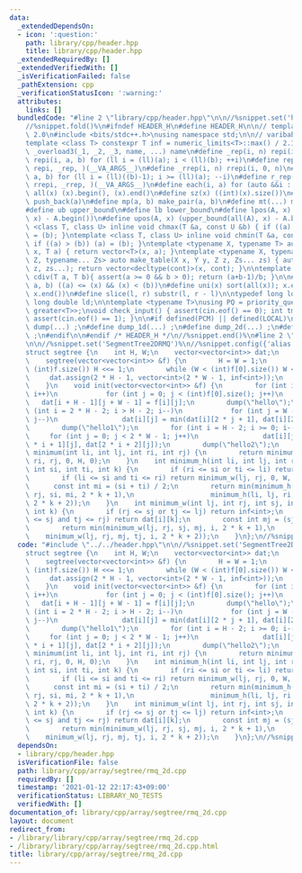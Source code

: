 ```yaml
---
data:
  _extendedDependsOn:
  - icon: ':question:'
    path: library/cpp/header.hpp
    title: library/cpp/header.hpp
  _extendedRequiredBy: []
  _extendedVerifiedWith: []
  _isVerificationFailed: false
  _pathExtension: cpp
  _verificationStatusIcon: ':warning:'
  attributes:
    links: []
  bundledCode: "#line 2 \"library/cpp/header.hpp\"\n\n//%snippet.set('header')%\n\
    //%snippet.fold()%\n#ifndef HEADER_H\n#define HEADER_H\n\n// template version\
    \ 2.0\n#include <bits/stdc++.h>\nusing namespace std;\n\n// varibable settings\n\
    template <class T> constexpr T inf = numeric_limits<T>::max() / 2.1;\n\n#define\
    \ _overload3(_1, _2, _3, name, ...) name\n#define _rep(i, n) repi(i, 0, n)\n#define\
    \ repi(i, a, b) for (ll i = (ll)(a); i < (ll)(b); ++i)\n#define rep(...) _overload3(__VA_ARGS__,\
    \ repi, _rep, )(__VA_ARGS__)\n#define _rrep(i, n) rrepi(i, 0, n)\n#define rrepi(i,\
    \ a, b) for (ll i = (ll)((b)-1); i >= (ll)(a); --i)\n#define r_rep(...) _overload3(__VA_ARGS__,\
    \ rrepi, _rrep, )(__VA_ARGS__)\n#define each(i, a) for (auto &&i : a)\n#define\
    \ all(x) (x).begin(), (x).end()\n#define sz(x) ((int)(x).size())\n#define pb(a)\
    \ push_back(a)\n#define mp(a, b) make_pair(a, b)\n#define mt(...) make_tuple(__VA_ARGS__)\n\
    #define ub upper_bound\n#define lb lower_bound\n#define lpos(A, x) (lower_bound(all(A),\
    \ x) - A.begin())\n#define upos(A, x) (upper_bound(all(A), x) - A.begin())\ntemplate\
    \ <class T, class U> inline void chmax(T &a, const U &b) { if ((a) < (b)) (a)\
    \ = (b); }\ntemplate <class T, class U> inline void chmin(T &a, const U &b) {\
    \ if ((a) > (b)) (a) = (b); }\ntemplate <typename X, typename T> auto make_table(X\
    \ x, T a) { return vector<T>(x, a); }\ntemplate <typename X, typename Y, typename\
    \ Z, typename... Zs> auto make_table(X x, Y y, Z z, Zs... zs) { auto cont = make_table(y,\
    \ z, zs...); return vector<decltype(cont)>(x, cont); }\n\ntemplate <class T> T\
    \ cdiv(T a, T b){ assert(a >= 0 && b > 0); return (a+b-1)/b; }\n\n#define is_in(x,\
    \ a, b) ((a) <= (x) && (x) < (b))\n#define uni(x) sort(all(x)); x.erase(unique(all(x)),\
    \ x.end())\n#define slice(l, r) substr(l, r - l)\n\ntypedef long long ll;\ntypedef\
    \ long double ld;\n\ntemplate <typename T>\nusing PQ = priority_queue<T, vector<T>,\
    \ greater<T>>;\nvoid check_input() { assert(cin.eof() == 0); int tmp; cin >> tmp;\
    \ assert(cin.eof() == 1); }\n\n#if defined(PCM) || defined(LOCAL)\n#else\n#define\
    \ dump(...) ;\n#define dump_1d(...) ;\n#define dump_2d(...) ;\n#define cerrendl\
    \ ;\n#endif\n\n#endif /* HEADER_H */\n//%snippet.end()%\n#line 2 \"library/cpp/array/segtree/rmq_2d.cpp\"\
    \n\n//%snippet.set('SegmentTree2DRMQ')%\n//%snippet.config({'alias':'2drmq'})%\n\
    struct segtree {\n    int H, W;\n    vector<vector<int>> dat;\n    segtree() {}\n\
    \    segtree(vector<vector<int>> &f) {\n        H = W = 1;\n        while (H <\
    \ (int)f.size()) H <<= 1;\n        while (W < (int)f[0].size()) W <<= 1;\n   \
    \     dat.assign(2 * H - 1, vector<int>(2 * W - 1, inf<int>));\n        init(f);\n\
    \    }\n    void init(vector<vector<int>> &f) {\n        for (int i = 0; i < (int)f.size();\
    \ i++)\n            for (int j = 0; j < (int)f[0].size(); j++)\n             \
    \   dat[i + H - 1][j + W - 1] = f[i][j];\n        dump(\"hello\");\n        for\
    \ (int i = 2 * H - 2; i > H - 2; i--)\n            for (int j = W - 2; j >= 0;\
    \ j--)\n                dat[i][j] = min(dat[i][2 * j + 1], dat[i][2 * j + 2]);\n\
    \        dump(\"hello1\");\n        for (int i = H - 2; i >= 0; i--)\n       \
    \     for (int j = 0; j < 2 * W - 1; j++)\n                dat[i][j] = min(dat[2\
    \ * i + 1][j], dat[2 * i + 2][j]);\n        dump(\"hello2\");\n    }\n    int\
    \ minimum(int li, int lj, int ri, int rj) {\n        return minimum_h(li, lj,\
    \ ri, rj, 0, H, 0);\n    }\n    int minimum_h(int li, int lj, int ri, int rj,\
    \ int si, int ti, int k) {\n        if (ri <= si or ti <= li) return inf<int>;\n\
    \        if (li <= si and ti <= ri) return minimum_w(lj, rj, 0, W, k, 0);\n  \
    \      const int mi = (si + ti) / 2;\n        return min(minimum_h(li, lj, ri,\
    \ rj, si, mi, 2 * k + 1),\n                   minimum_h(li, lj, ri, rj, mi, ti,\
    \ 2 * k + 2));\n    }\n    int minimum_w(int lj, int rj, int sj, int tj, int i,\
    \ int k) {\n        if (rj <= sj or tj <= lj) return inf<int>;\n        if (lj\
    \ <= sj and tj <= rj) return dat[i][k];\n        const int mj = (sj + tj) / 2;\n\
    \        return min(minimum_w(lj, rj, sj, mj, i, 2 * k + 1),\n               \
    \    minimum_w(lj, rj, mj, tj, i, 2 * k + 2));\n    }\n};\n//%snippet.end()%\n"
  code: "#include \"../../header.hpp\"\n\n//%snippet.set('SegmentTree2DRMQ')%\n//%snippet.config({'alias':'2drmq'})%\n\
    struct segtree {\n    int H, W;\n    vector<vector<int>> dat;\n    segtree() {}\n\
    \    segtree(vector<vector<int>> &f) {\n        H = W = 1;\n        while (H <\
    \ (int)f.size()) H <<= 1;\n        while (W < (int)f[0].size()) W <<= 1;\n   \
    \     dat.assign(2 * H - 1, vector<int>(2 * W - 1, inf<int>));\n        init(f);\n\
    \    }\n    void init(vector<vector<int>> &f) {\n        for (int i = 0; i < (int)f.size();\
    \ i++)\n            for (int j = 0; j < (int)f[0].size(); j++)\n             \
    \   dat[i + H - 1][j + W - 1] = f[i][j];\n        dump(\"hello\");\n        for\
    \ (int i = 2 * H - 2; i > H - 2; i--)\n            for (int j = W - 2; j >= 0;\
    \ j--)\n                dat[i][j] = min(dat[i][2 * j + 1], dat[i][2 * j + 2]);\n\
    \        dump(\"hello1\");\n        for (int i = H - 2; i >= 0; i--)\n       \
    \     for (int j = 0; j < 2 * W - 1; j++)\n                dat[i][j] = min(dat[2\
    \ * i + 1][j], dat[2 * i + 2][j]);\n        dump(\"hello2\");\n    }\n    int\
    \ minimum(int li, int lj, int ri, int rj) {\n        return minimum_h(li, lj,\
    \ ri, rj, 0, H, 0);\n    }\n    int minimum_h(int li, int lj, int ri, int rj,\
    \ int si, int ti, int k) {\n        if (ri <= si or ti <= li) return inf<int>;\n\
    \        if (li <= si and ti <= ri) return minimum_w(lj, rj, 0, W, k, 0);\n  \
    \      const int mi = (si + ti) / 2;\n        return min(minimum_h(li, lj, ri,\
    \ rj, si, mi, 2 * k + 1),\n                   minimum_h(li, lj, ri, rj, mi, ti,\
    \ 2 * k + 2));\n    }\n    int minimum_w(int lj, int rj, int sj, int tj, int i,\
    \ int k) {\n        if (rj <= sj or tj <= lj) return inf<int>;\n        if (lj\
    \ <= sj and tj <= rj) return dat[i][k];\n        const int mj = (sj + tj) / 2;\n\
    \        return min(minimum_w(lj, rj, sj, mj, i, 2 * k + 1),\n               \
    \    minimum_w(lj, rj, mj, tj, i, 2 * k + 2));\n    }\n};\n//%snippet.end()%\n"
  dependsOn:
  - library/cpp/header.hpp
  isVerificationFile: false
  path: library/cpp/array/segtree/rmq_2d.cpp
  requiredBy: []
  timestamp: '2021-01-12 22:17:43+09:00'
  verificationStatus: LIBRARY_NO_TESTS
  verifiedWith: []
documentation_of: library/cpp/array/segtree/rmq_2d.cpp
layout: document
redirect_from:
- /library/library/cpp/array/segtree/rmq_2d.cpp
- /library/library/cpp/array/segtree/rmq_2d.cpp.html
title: library/cpp/array/segtree/rmq_2d.cpp
---
```

